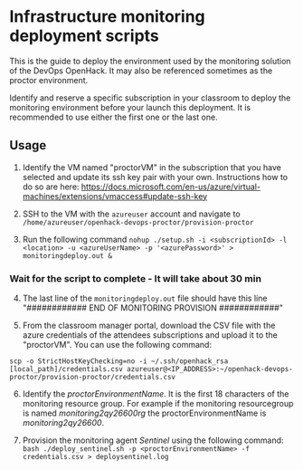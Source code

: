 # Infrastructure monitoring deployment scripts

This is the guide to deploy the environment used by the monitoring solution of the DevOps OpenHack.
It may also be referenced sometimes as the proctor environment.

Identify and reserve a specific subscription in your classroom to deploy the monitoring environment before your launch this deployment. It is recommended to use either the first one or the last one.

## Usage

1. Identify the VM named "proctorVM" in the subscription that you have selected and update its ssh key pair with your own. Instructions how to do so are here: https://docs.microsoft.com/en-us/azure/virtual-machines/extensions/vmaccess#update-ssh-key 

2. SSH to the VM with the `azureuser` account and navigate to `/home/azureuser/openhack-devops-proctor/provision-proctor`

3. Run the following command `nohup ./setup.sh -i <subscriptionId> -l <location> -u <azureUserName> -p '<azurePassword>' > monitoringdeploy.out &`

### **Wait for the script to complete - It will take about 30 min**

4. The last line of the `monitoringdeploy.out` file should have this line "############ END OF MONITORING PROVISION ############"

5. From the classroom manager portal, download the CSV file with the azure credentials of the attendees subscriptions and upload it to the "proctorVM". You can use the following command:

`scp -o StrictHostKeyChecking=no -i ~/.ssh/openhack_rsa [local_path]/credentials.csv azureuser@<IP_ADDRESS>:~/openhack-devops-proctor/provision-proctor/credentials.csv`


6. Identify the _proctorEnvironmentName_. It is the first 18 characters of the monitoring resource group. For example if the monitoring resourcegroup is named _monitoring2qy26600rg_ the proctorEnvironmentName is _monitoring2qy26600_.

6. Provision the monitoring agent _Sentinel_ using the following command: `bash ./deploy_sentinel.sh -p <proctorEnvironmentName> -f credentials.csv > deploysentinel.log`

